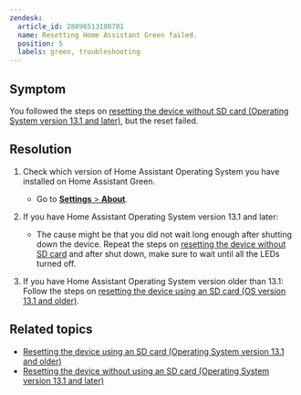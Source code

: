 ```yaml
---
zendesk:
  article_id: 28896513100701
  name: Resetting Home Assistant Green failed.
  position: 5
  labels: green, troubleshooting
---
```


## Symptom

You followed the steps on [resetting the device without SD card (Operating System version 13.1 and later)](/hc/en-us/articles/25161225495837), but the reset failed.

## Resolution

1. Check which version of Home Assistant Operating System you have installed on Home Assistant Green.
   - Go to [**Settings** > **About**](https://my.home-assistant.io/redirect/info/).

2. If you have Home Assistant Operating System version 13.1 and later:

   - The cause might be that you did not wait long enough after shutting down the device. Repeat the steps on [resetting the device without SD card](/hc/en-us/articles/25161225495837) and after shut down, make sure to wait until all the LEDs turned off.
3. If you have Home Assistant Operating System version older than 13.1: Follow the steps on [resetting the device using an SD card (OS version 13.1 and older)](/hc/en-us/articles/25162566451485).

## Related topics

- [Resetting the device using an SD card (Operating System version 13.1 and older)](/hc/en-us/articles/25162566451485)
- [Resetting the device without using an SD card (Operating System version 13.1 and later)](/hc/en-us/articles/25161225495837)
